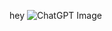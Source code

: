 hey
![ChatGPT Image](https://github.com/user-attachments/assets/b65480d8-517c-48c2-8ba2-b9832893469e)
